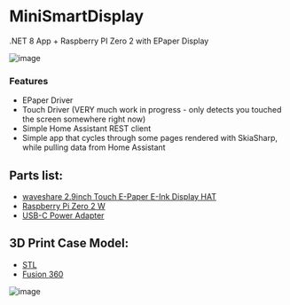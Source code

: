 # MiniSmartDisplay
.NET 8 App + Raspberry PI Zero 2 with EPaper Display

![image](https://github.com/dotMorten/MiniSmartDisplay/assets/1378165/bc9c14eb-dcb2-4f2e-bb5f-10d7d328611b)

### Features
- EPaper Driver
- Touch Driver (VERY much work in progress - only detects you touched the screen somewhere right now)
- Simple Home Assistant REST client
- Simple app that cycles through some pages rendered with SkiaSharp, while pulling data from Home Assistant

## Parts list:
- [waveshare 2.9inch Touch E-Paper E-Ink Display HAT ](https://amzn.to/3UT26oe)
- [Raspberry Pi Zero 2 W](https://amzn.to/3URNbdT)
- [USB-C Power Adapter](https://amzn.to/4dvWG9S)

## 3D Print Case Model:

- [STL](https://github.com/dotMorten/MiniSmartDisplay/blob/main/Case/2_9inEpaperSmartDisplay.stl)
- [Fusion 360](https://github.com/dotMorten/MiniSmartDisplay/blob/main/Case/2_9inEpaperSmartDisplay.f3d)

![image](https://github.com/dotMorten/MiniSmartDisplay/assets/1378165/e714eccc-0c6b-442b-acea-b2fee9df3311)
